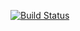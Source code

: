 [![Build Status](https://travis-ci.org/nicolaspeixoto/url-params.svg)](https://travis-ci.org/nicolaspeixoto/url-params)